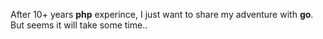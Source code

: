 After 10+ years **php** experince, I just want to share my adventure with **go**. But seems it will take some time..
